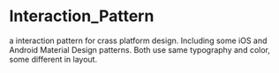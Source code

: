 # Interaction_Pattern
a interaction pattern for crass platform design. Including some iOS and Android Material Design patterns. Both use same typography and color, some different in layout.
